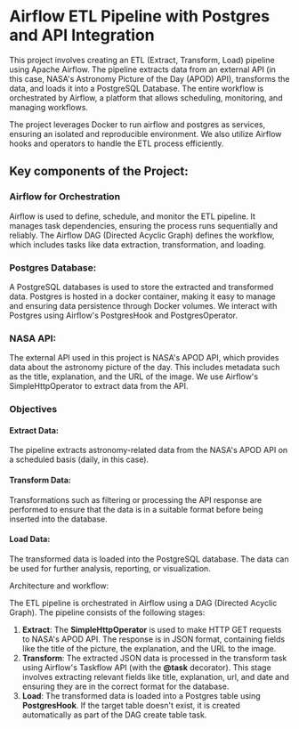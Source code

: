 # Airflow ETL Pipeline with Postgres and API Integration

This project involves creating an ETL (Extract, Transform, Load) pipeline using Apache Airflow. The pipeline extracts data from an external API (in this case, NASA's Astronomy Picture of the Day (APOD) API), transforms the data, and loads it into a PostgreSQL Database. The entire workflow is orchestrated by Airflow, a platform that allows scheduling, monitoring, and managing workflows.

The project leverages Docker to run airflow and postgres as services, ensuring an isolated and reproducible environment. We also utilize Airflow hooks and operators to handle the ETL process efficiently.

## Key components of the Project:
### Airflow for Orchestration

Airflow is used to define, schedule, and monitor the ETL pipeline. It manages task dependencies, ensuring the process runs sequentially and reliably. The Airflow DAG (Directed Acyclic Graph) defines the workflow, which includes tasks like data extraction, transformation, and loading.

### Postgres Database:

A PostgreSQL databases is used to store the extracted and transformed data. Postgres is hosted in a docker container, making it easy to manage and ensuring data persistence through Docker volumes. We interact with Postgres using Airflow's PostgresHook and PostgresOperator.

### NASA API:

The external API used in this project is NASA's APOD API, which provides data about the astronomy picture of the day. This includes metadata such as the title, explanation, and the URL of the image. We use Airflow's SimpleHttpOperator to extract data from the API.

### Objectives
#### Extract Data:

The pipeline extracts astronomy-related data from the NASA's APOD API on a scheduled basis (daily, in this case).

#### Transform Data:

Transformations such as filtering or processing the API response are performed to ensure that the data is in a suitable format before being inserted into the database.

#### Load Data:

The transformed data is loaded into the PostgreSQL database. The data can be used for further analysis, reporting, or visualization.

Architecture and workflow:

The ETL pipeline is orchestrated in Airflow using a DAG (Directed Acyclic Graph). The pipeline consists of the following stages:

1. **Extract**: The **SimpleHttpOperator** is used to make HTTP GET requests to NASA's APOD API. The response is in JSON format, containing fields like the title of the picture, the explanation, and the URL to the image.
2. **Transform**: The extracted JSON data is processed in the transform task using Airflow's Taskflow API (with the **@task** decorator). This stage involves extracting relevant fields like title, explanation, url, and date and ensuring they are in the correct format for the database.
3. **Load**: The transformed data is loaded into a Postgres table using **PostgresHook**. If the target table doesn't exist, it is created automatically as part of the DAG create table task.